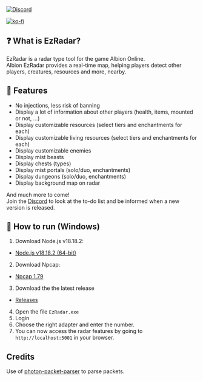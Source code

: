 [![Discord](https://img.shields.io/discord/1231558120854257717?style=for-the-badge&logo=discord&label=Discord)]([https://discord.gg/XAWjmzeaD3](https://discord.gg/ZfqDZMtgzV))

[![ko-fi](https://ko-fi.com/img/githubbutton_sm.svg)](https://ko-fi.com/F1F1VMA9G)

## ❓ What is EzRadar?

EzRadar is a radar type tool for the game Albion Online.
\
Albion EzRadar provides a real-time map, helping players detect other players, creatures, resources and more, nearby.

## 🎯 Features

- No injections, less risk of banning
- Display a lot of information about other players (health, items, mounted or not, ...)
- Display customizable resources (select tiers and enchantments for each)
- Display customizable living resources (select tiers and enchantments for each)
- Display customizable enemies
- Display mist beasts
- Display chests (types)
- Display mist portals (solo/duo, enchantments)
- Display dungeons (solo/duo, enchantments)
- Display background map on radar

And much more to come!
\
Join the [Discord](https://discord.gg/ZfqDZMtgzV) to look at the to-do list and be informed when a new version is released.

## 🔰 How to run (Windows)

1. Download Node.js v18.18.2:
- [Node.js v18.18.2 (64-bit)](https://nodejs.org/dist/v18.18.2/node-v18.18.2-x64.msi)
2. Download Npcap:
- [Npcap 1.79](https://npcap.com/dist/npcap-1.79.exe)
3. Download the the latest release
- [Releases](https://github.com/EzCheatss/EzRadar/releases)
4. Open the file `EzRadar.exe` 
5. Login
6. Choose the right adapter and enter the number. 
7. You can now access the radar features by going to `http://localhost:5001` in your browser.

## Credits
Use of [photon-packet-parser](https://github.com/0xN0x/photon-packet-parser) to parse packets.
